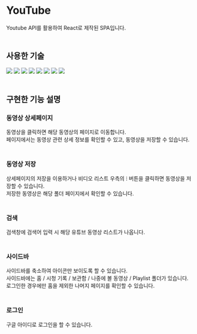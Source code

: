 # YouTube
Youtube API를 활용하여 React로 제작된 SPA입니다.   
　　  

## 사용한 기술
<img src="https://img.shields.io/badge/React-000?style=for-the-badge"> <img src="https://img.shields.io/badge/React Hook-000?style=for-the-badge"> <img src="https://img.shields.io/badge/React Router-000?style=for-the-badge"> <img src="https://img.shields.io/badge/axios-000?style=for-the-badge"> <img src="https://img.shields.io/badge/Redux-000?style=for-the-badge"> <img src="https://img.shields.io/badge/Firebase-000?style=for-the-badge"> <img src="https://img.shields.io/badge/Postman-000?style=for-the-badge"> <img src="https://img.shields.io/badge/PostCSS-000?style=for-the-badge">    
　　  
## 구현한 기능 설명
### 동영상 상세페이지
동영상을 클릭하면 해당 동영상의 페이지로 이동합니다.   
페이지에서는 동영상 관련 상세 정보를 확인할 수 있고, 동영상을 저장할 수 있습니다.   
　　  

### 동영상 저장
상세페이지의 저장을 이용하거나 비디오 리스트 우측의 ⁝ 버튼을 클릭하면 동영상을 저장할 수 있습니다.   
저장한 동영상은 해당 폴더 페이지에서 확인할 수 있습니다.   
　　  

### 검색
검색창에 검색어 입력 시 해당 유튜브 동영상 리스트가 나옵니다.   
　　  

### 사이드바
사이드바를 축소하여 아이콘만 보이도록 할 수 있습니다.   
사이드바에는 홈 / 시청 기록 / 보관함 / 나중에 볼 동영상 / Playlist 폴더가 있습니다.   
로그인한 경우에만 홈을 제외한 나머지 페이지를 확인할 수 있습니다.   
　　  

### 로그인
구글 아이디로 로그인을 할 수 있습니다.
